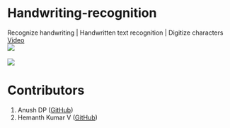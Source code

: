 # Handwriting-recognition
Recognize handwriting | Handwritten text recognition | Digitize characters
<a href="https://youtu.be/MPOqpvWK9bg">Video</a>
<br><img src="https://i.imgur.com/jPxMTdA.jpg">
<br><br><img src="https://i.imgur.com/8S40dV9.jpg">

# Contributors
1. Anush DP ([GitHub](https://github.com/Anush-DP))
2. Hemanth Kumar V ([GitHub](https://github.com/ser-fuyah))
